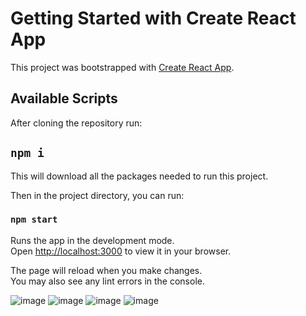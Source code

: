 # Getting Started with Create React App

This project was bootstrapped with [Create React App](https://github.com/facebook/create-react-app).

## Available Scripts

After cloning the repository run:

## `npm i`

This will download all the packages needed to run this project.

Then in the project directory, you can run:

### `npm start`

Runs the app in the development mode.\
Open [http://localhost:3000](http://localhost:3000) to view it in your browser.

The page will reload when you make changes.\
You may also see any lint errors in the console.

![image](https://github.com/aryanbp/techspark_todo/assets/83414513/a4fc7828-6e21-48a1-93d2-b80a4dad842f) ![image](https://github.com/aryanbp/techspark_todo/assets/83414513/a0180ca0-7987-4fce-ac7d-6c293534ea63)
![image](https://github.com/aryanbp/techspark_todo/assets/83414513/d5ed8bd8-7773-47ba-a700-9c04e002a019) ![image](https://github.com/aryanbp/techspark_todo/assets/83414513/ecede712-6220-4e55-83df-06c8b8c0c529)


